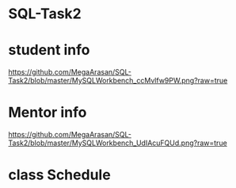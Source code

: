 # SQL-Task2
# student info
https://github.com/MegaArasan/SQL-Task2/blob/master/MySQLWorkbench_ccMvlfw9PW.png?raw=true
# Mentor info
https://github.com/MegaArasan/SQL-Task2/blob/master/MySQLWorkbench_UdIAcuFQUd.png?raw=true
# class Schedule
